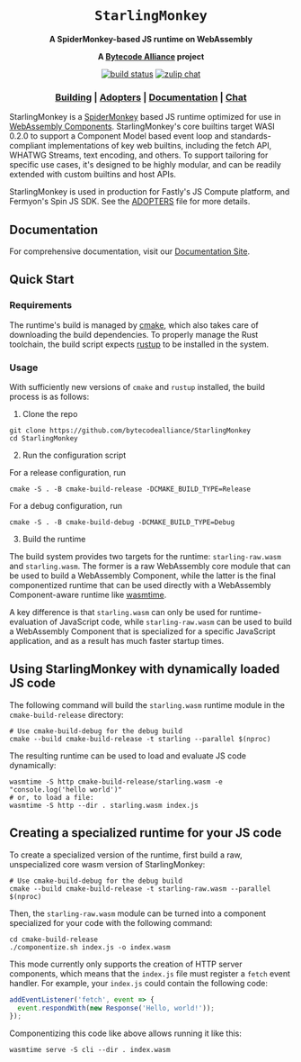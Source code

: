 <div align="center">
  <h1><code>StarlingMonkey</code></h1>

  <p>
    <strong>A SpiderMonkey-based JS runtime on WebAssembly</strong>
  </p>

<strong>A <a href="https://bytecodealliance.org/">Bytecode Alliance</a> project</strong>

  <p>
    <a href="https://github.com/bytecodealliance/StarlingMonkey/actions?query=workflow%3ACI"><img src="https://github.com/bytecodealliance/StarlingMonkey/workflows/CI/badge.svg" alt="build status" /></a>
    <a href="https://bytecodealliance.zulipchat.com/#narrow/stream/459697-StarlingMonkey"><img src="https://img.shields.io/badge/zulip-join_chat-brightgreen.svg" alt="zulip chat" /></a>
  </p>

  <h3>
    <a href="#quick-start">Building</a>
    <span> | </span>
    <a href="ADOPTERS.md">Adopters</a>
    <span> | </span>
    <a href="https://bytecodealliance.github.io/StarlingMonkey">Documentation</a>
    <span> | </span>
    <a href="https://bytecodealliance.zulipchat.com/#narrow/stream/459697-StarlingMonkey">Chat</a>
  </h3>
</div>

StarlingMonkey is a [SpiderMonkey][spidermonkey] based JS runtime optimized for use in [WebAssembly
Components][wasm-component]. StarlingMonkey's core builtins target WASI 0.2.0 to support a Component
Model based event loop and standards-compliant implementations of key web builtins, including the
fetch API, WHATWG Streams, text encoding, and others. To support tailoring for specific use cases,
it's designed to be highly modular, and can be readily extended with custom builtins and host APIs.

StarlingMonkey is used in production for Fastly's JS Compute platform, and Fermyon's Spin JS SDK.
See the [ADOPTERS](ADOPTERS.md) file for more details.

## Documentation

For comprehensive documentation, visit our [Documentation Site][gh-pages].

## Quick Start

### Requirements

The runtime's build is managed by [cmake][cmake], which also takes care of downloading the build
dependencies. To properly manage the Rust toolchain, the build script expects
[rustup](https://rustup.rs/) to be installed in the system.

### Usage

With sufficiently new versions of `cmake` and `rustup` installed, the build process is as follows:

1. Clone the repo

```console
git clone https://github.com/bytecodealliance/StarlingMonkey
cd StarlingMonkey
```

2. Run the configuration script

For a release configuration, run

```console
cmake -S . -B cmake-build-release -DCMAKE_BUILD_TYPE=Release
```

For a debug configuration, run

```console
cmake -S . -B cmake-build-debug -DCMAKE_BUILD_TYPE=Debug
```

3. Build the runtime

The build system provides two targets for the runtime: `starling-raw.wasm` and `starling.wasm`. The former is a raw WebAssembly core module that can be used to build a WebAssembly Component, while the latter is the final componentized runtime that can be used directly with a WebAssembly Component-aware runtime like [wasmtime](https://wasmtime.dev/).

A key difference is that `starling.wasm` can only be used for runtime-evaluation of JavaScript code,
while `starling-raw.wasm` can be used to build a WebAssembly Component that is specialized for a specific
JavaScript application, and as a result has much faster startup times.

## Using StarlingMonkey with dynamically loaded JS code

The following command will build the `starling.wasm` runtime module in the `cmake-build-release`
directory:

```console
# Use cmake-build-debug for the debug build
cmake --build cmake-build-release -t starling --parallel $(nproc)
```

The resulting runtime can be used to load and evaluate JS code dynamically:

```console
wasmtime -S http cmake-build-release/starling.wasm -e "console.log('hello world')"
# or, to load a file:
wasmtime -S http --dir . starling.wasm index.js
```


## Creating a specialized runtime for your JS code

To create a specialized version of the runtime, first build a raw, unspecialized core wasm version of StarlingMonkey:

```console
# Use cmake-build-debug for the debug build
cmake --build cmake-build-release -t starling-raw.wasm --parallel $(nproc)
```

Then, the `starling-raw.wasm` module can be turned into a component specialized for your code with the following command:

```console
cd cmake-build-release
./componentize.sh index.js -o index.wasm
```

This mode currently only supports the creation of HTTP server components, which means that the `index.js` file must register a `fetch` event handler. For example, your `index.js` could contain the following code:

```javascript
addEventListener('fetch', event => {
  event.respondWith(new Response('Hello, world!'));
});
```

Componentizing this code like above allows running it like this:

```console
wasmtime serve -S cli --dir . index.wasm
```

[cmake]: https://cmake.org/
[gh-pages]: https://bytecodealliance.github.io/StarlingMonkey/
[spidermonkey]: https://spidermonkey.dev/
[wasm-component]: https://component-model.bytecodealliance.org/
